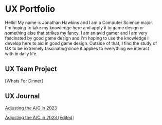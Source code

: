 # UX Portfolio

Hello! My name is Jonathan Hawkins and I am a Computer Science major. I'm hoping to take my knowledge here and apply it to game design or something else that strikes my fancy. I am an avid gamer and I am very fascinated by good game design and I'm hoping to use the knowledge I develop here to aid in good game design. Outside of that, I find the study of UX to be extremely fascinating since it applies to everything we interact with in daily life.

## UX Team Project

[Whats For Dinner]

## UX Journal

[Adjusting the A/C in 2023](j01/)

[Adjusting the A/C in 2023 [Edited]](j02/)

